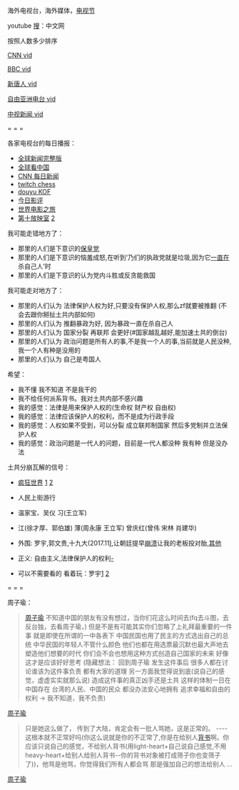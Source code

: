 
海外电视台，海外媒体，[电视节](https://www.youtube.com/watch?v=0rjFruxF0UI#台北电视节-美国之音-英国BBC-FOX国际电视网-韩国放送公社-半岛电视台-台湾三立电视台)

youtube [搜](https://www.youtube.com/results?search_query=中文网)：中文网

按照人数多少排序

[CNN vid](https://www.youtube.com/user/VOAchina)

[BBC vid](https://www.youtube.com/user/BBCZhongwen)

[新唐人 vid](https://www.youtube.com/results?search_query=新唐人#老外看中国)

[自由亚洲电台 vid](https://www.youtube.com/user/RFACHINESE)

[中视新闻 vid](https://www.youtube.com/user/chinatvnews)

= = =

各家电视台的每日播报：
- [全球新闻完整版](http://www.ntdtv.com/xtr/gb/prog1244.html/新唐人全球新闻.html)
- [全球看中国](http://www.ntdtv.com/xtr/gb/prog1244.html/新唐人全球新闻.html)
- [CNN 每日新闻](https://tw.voicetube.com/channel/cnn_student_news)
- [twitch chess](https://www.twitch.tv/directory/game/Chess)
- [douyu KOF](https://v.douyu.com/show/ljXqeO748n7xywGB#25:30#女警舞#https://github.com/7900ms/github_channels/blob/master/seen.txt)
- [今日影评](http://tv.cctv.com/lm/jryp#品头论足话电影)
- [世界电影之旅](http://tv.cctv.com/lm/sjdyzl)
- [第十放映室](http://tv.cntv.cn/videoset/C14345) [2](http://tv.cctv.com/lm/d10fys/)


我可能走错地方了：
- 那里的人们是下意识的[保皇党](https://github.com/7900ms/000nottheater_deserted_systemsoftware/blob/master/local-lightshelf/聊天记录2.md#即使声称自己也认为土共做得很烂,仍然不允许国家乱。没觉得土共是必须推翻的暴政)
- 那里的人们是下意识的恼羞成怒,在听到‘乃们的执政党就是垃圾,因为它[一直在](https://github.com/7900ms/000nottheater_deserted_systemlibrary/blob/master/supplementary/term-Finder.md#因为你们的文化就是到处杀杀别人杀自己)杀自己人’时
- 那里的人们是下意识的认为党内斗胜或反贪能救国

我可能走对地方了：
- 那里的人们认为 法律保护人权为好,只要没有保护人权,那么zf就要被推翻 (不会去跟你掰扯土共内部如何)
- 那里的人们认为 推翻暴政为好, 因为暴政一直在杀自己人
- 那里的人们认为 国家分裂 再联邦 会更好(#国家越乱越好,能加速土共的倒台)
- 那里的人们认为 政治问题是所有人的事,不是我一个人的事,当前就是人民没种,我一个人有种是没用的
- 那里的人们认为 自己是粤国人

希望：
- 我不懂 我不知道 不是我干的
- 我不给任何派系背书。我对土共内部不感兴趣
- 我的感觉：法律是用来保护人权的(生命权 财产权 自由权)
- 我的感觉：法律应该保护人的权利，而不是成为行政手段
- 我的感觉：人权如果不受到，可以分裂 成立联邦制国家 然后多党制并立法保护人权
- 我的感觉：政治问题是一代人的问题，目前是一代人都没种 我有种 但是没办法

土共分崩瓦解的信号：
- [疯狂世界](https://www.v2ex.com/t/364881#感觉就是太疯狂了) [1](https://www.v2ex.com/t/308048?p=1#感觉就是太疯狂了) [2](https://www.v2ex.com/t/364549#感觉就是幻想大陆)
- 人民上街游行
- 温家宝、吴仪 习(王立军)
- 江(徐才厚、郭伯雄) 薄(周永康 王立军) 曾庆红(曾伟 宋林 肖建华)
- 外围: 罗宇,郭文贵,十九大(2017.11[)](https://zh.wikipedia.org/wiki/中国共产党第十九次全国代表大会),让朝廷提早[崩溃](https://program-think.blogspot.com/2015/03/Big-Tiger-Zeng-Qinghong.html#越作死就会死--俺个人比较希望：双方公开翻脸，进而导致朝廷高层的分裂。出现这种局面有可能会让朝廷提早崩溃（苏共就是这样崩盘的）。崩盘之后怎样：还没崩、没想过)让我的老板投对胎,[其他](https://github.com/7900ms/notinternet_deserted/blob/master/small/BBC等看看外国人怎么说.txt#张丹红何清涟)
- 正义: 自由主义,法律保护人的权利[-](https://github.com/7900ms/000nottheater_deserted_systemsoftware/tree/master/local-lightshelf)

- 可以不需要看的 看着玩：罗宇[1](http://zhanlve.org/?p=689) [2](http://www.duping.net/XHC/show.php?bbs=10&post=1346697)

= = =

周子瑜：

> [周子瑜](https://www.youtube.com/watch?v=GuozQT4HjQU)
> 不知道中国的朋友有没有想过，当你们花这么时间去(fq去斗图，去反台独，去看周子瑜，)
> 但是不是有可能其实你们忽略了上礼拜最重要的一件事
> 就是即使在所谓的一中各表下
> 中国民国也用了民主的方式选出自己的总统
> 中华民国的年轻人不管什么颜色 他们也都在用选票最沉默也最大声地去塑造他们想要的时代
> 你们会不会也想用这种方式创造自己国家的未来
> 好像这才是应该好好思考
>  (隐藏想法：
回到周子瑜 发生这件事后
很多人都在讨论谁该为这件事负责 都有大家的道理
另一方面我觉得说到底(说自己的感觉，虚虚实实就那么说)
造成这件事的真正凶手还是土共
这样的体制一日在中国存在
台湾的人民、中国的民众 都没办法安心地拥有 追求幸福和自由的权利
> -> 我不知道，我不负责)

[周子瑜](https://www.youtube.com/watch?v=ejHvlb8tsGI#首爾街訪：韓國人對周子瑜事件的看法)
> 只是她这么做了， 传到了大陆，肯定会有一批人骂她，这是正常的。 ---- 这根本就不正常好吗(你这么说就是你的不正常了,你是在给别人[背书](https://github.com/7900ms/000nottheater_deserted_systemsoftware/tree/master/local-lightshelf)啊。你应该只说自己的感觉，不给别人背书(用light-heart+自己说自己感觉,不用heavy-heart+给别人给别人背书--你的背书对象被打成筛子你也变筛子了))，他骂是他骂，你觉得我们所有人都会骂 那是强加自己的想法给别人 ...

[周子瑜](https://www.youtube.com/watch?v=Xl6-o3woKd4#Stopkiddinstudio)


